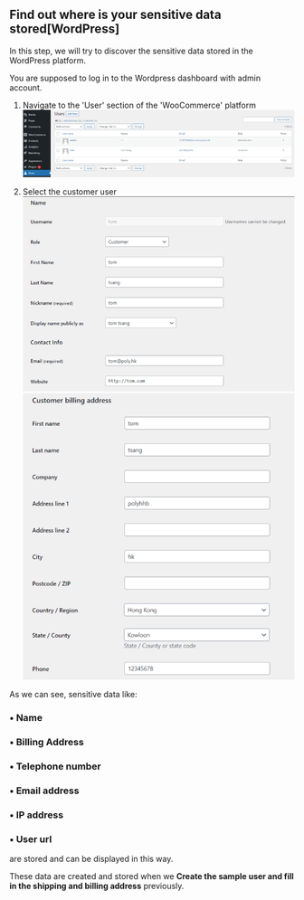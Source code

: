## Find out where is your sensitive data stored[WordPress]

In this step, we will try to discover the sensitive data stored in the WordPress platform. 

You are supposed to log in to the Wordpress dashboard with admin account.

1. Navigate to the 'User' section of the 'WooCommerce' platform
![order](./assets/Picture15.png)

2. Select the customer user
![order](./assets/Picture16.png)
![order](./assets/Picture17.png)

As we can see, sensitive data like:

### • Name
### • Billing Address
### • Telephone number
### • Email address
### • IP address
### • User url

are stored and can be displayed in this way.

These data are created and stored when we **Create the sample user and fill in the shipping and billing address** previously.